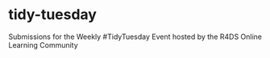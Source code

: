 # tidy-tuesday
Submissions for the Weekly #TidyTuesday Event hosted by the R4DS Online Learning Community
